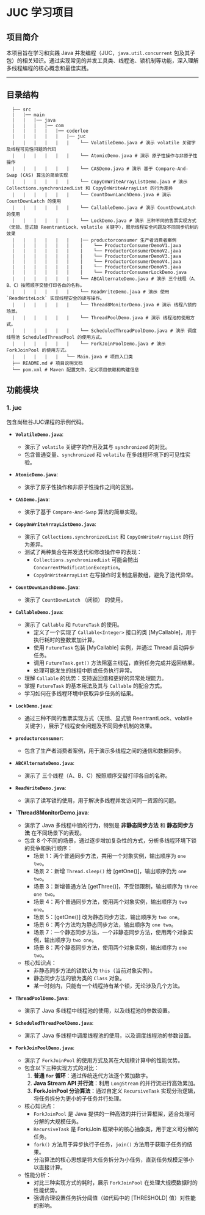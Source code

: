 # JUC 学习项目

## 项目简介
本项目旨在学习和实践 Java 并发编程（JUC，`java.util.concurrent` 包及其子包）的相关知识。通过实现常见的并发工具类、线程池、锁机制等功能，深入理解多线程编程的核心概念和最佳实践。

---

## 目录结构

```
  ├── src 
  |   |── main 
  |   |   |── java 
  |   |   |   |── com 
  |   |   |   |   |── coderlee 
  |   |   |   |   |   |── juc 
  |   |   |   |   |   |    └── VolatileDemo.java # 演示 volatile 关键字及线程可见性问题的代码 
  |   |   |   |   |   |    └── AtomicDemo.java # 演示 原子性操作与非原子性操作 
  |   |   |   |   |   |    └── CASDemo.java # 演示 基于 Compare-And-Swap (CAS) 算法的简单实现
  |   |   |   |   |   |    └── CopyOnWriteArrayListDemo.java # 演示 Collections.synchronizedList 和 CopyOnWriteArrayList 的行为差异
  |   |   |   |   |   |    └── CountDownLanchDemo.java # 演示 CountDownLatch 的使用
  |   |   |   |   |   |    └── CallableDemo.java # 演示 CountDownLatch 的使用
  |   |   |   |   |   |    └── LockDemo.java # 演示 三种不同的售票实现方式（无锁、显式锁 ReentrantLock、volatile 关键字），展示线程安全问题及不同同步机制的效果
  |   |   |   |   |   |    |── productorconsumer 生产者消费者案例
  |   |   |   |   |   |    |    └── ProductorConsumerDemoV1.java
  |   |   |   |   |   |    |    └── ProductorConsumerDemoV2.java
  |   |   |   |   |   |    |    └── ProductorConsumerDemoV3.java
  |   |   |   |   |   |    |    └── ProductorConsumerDemoV4.java
  |   |   |   |   |   |    |    └── ProductorConsumerDemoV5.java
  |   |   |   |   |   |    |    └── ProductorConsumerLockDemo.java
  |   |   |   |   |   |    └── ABCAlternateDemo.java # 演示 三个线程（A、B、C）按照顺序交替打印各自的名称。
  |   |   |   |   |   |    └── ReadWriteDemo.java # 演示 使用 `ReadWriteLock` 实现线程安全的读写操作。
  |   |   |   |   |   |    └── Thread8MonitorDemo.java # 演示 线程八锁的场景。
  |   |   |   |   |   |    └── ThreadPoolDemo.java # 演示 线程池的使用方式。
  |   |   |   |   |   |    └── ScheduledThreadPoolDemo.java # 演示 调度线程池 ScheduledThreadPool 的使用方式。
  |   |   |   |   |   |    └── ForkJoinPoolDemo.java # 演示 ForkJoinPool 的使用方式。
  |   |   |   |   |   └── Main.java # 项目入口类 
  ├── README.md # 项目说明文档 
  └── pom.xml # Maven 配置文件，定义项目依赖和构建信息
```

## 功能模块

### 1. juc
包含尚硅谷JUC课程的示例代码。
- **`VolatileDemo.java`**: 
  - 演示了 `volatile` 关键字的作用及其与 `synchronized` 的对比。
  - 包含普通变量、`synchronized` 和 `volatile` 在多线程环境下的可见性实验。

- **`AtomicDemo.java`**: 
  - 演示了原子性操作和非原子性操作之间的区别。

- **`CASDemo.java`**: 
  - 演示了基于 `Compare-And-Swap` 算法的简单实现。

- **`CopyOnWriteArrayListDemo.java`**: 
  - 演示了 `Collections.synchronizedList` 和 `CopyOnWriteArrayList` 的行为差异。
  - 测试了两种集合在并发迭代和修改操作中的表现：
    - `Collections.synchronizedList` 可能会抛出 `ConcurrentModificationException`。
    - `CopyOnWriteArrayList` 在写操作时复制底层数组，避免了迭代异常。

- **`CountDownLanchDemo.java`**: 
  - 演示了 `CountDownLatch` （闭锁） 的使用。

- **`CallableDemo.java`**: 
  - 演示了 `Callable` 和 `FutureTask` 的使用。
    - 定义了一个实现了 `Callable<Integer>` 接口的类 [MyCallable]，用于执行耗时的整数累加计算。
    - 使用 `FutureTask` 包装 [MyCallable] 实例，并通过 Thread 启动异步任务。
    - 调用 `FutureTask.get()` 方法阻塞主线程，直到任务完成并返回结果。
    - 处理可能发生的线程中断或任务执行异常。
  - 理解 `Callable` 的优势：支持返回值和更好的异常处理能力。
  - 掌握 `FutureTask` 的基本用法及其与 `Callable` 的配合方式。
  - 学习如何在多线程环境中获取异步任务的结果。

- **`LockDemo.java`**: 
  - 通过三种不同的售票实现方式（无锁、显式锁 ReentrantLock、volatile 关键字），展示了线程安全问题及不同同步机制的效果。

- **`productorconsumer`**:
  - 包含了生产者消费者案例，用于演示多线程之间的通信和数据同步。

- **`ABCAlternateDemo.java`**: 
  - 演示了 三个线程（A、B、C）按照顺序交替打印各自的名称。

- **`ReadWriteDemo.java`**:
  - 演示了读写锁的使用，用于解决多线程并发访问同一资源的问题。

- **`Thread8MonitorDemo.java**:
  - 演示了 Java 多线程中锁的行为，特别是 **非静态同步方法** 和 **静态同步方法** 在不同场景下的表现。
  - 包含 8 个不同的场景，通过逐步增加复杂性的方式，分析多线程环境下锁的竞争和执行顺序：
    - 场景 1：两个普通同步方法，共用一个对象实例，输出顺序为 `one two`。
    - 场景 2：新增 `Thread.sleep()` 给 [getOne()]，输出顺序仍为 `one two`。
    - 场景 3：新增普通方法 [getThree()]，不受锁限制，输出顺序为 `three one two`。
    - 场景 4：两个普通同步方法，使用两个对象实例，输出顺序为 `two one`。
    - 场景 5：[getOne()] 改为静态同步方法，输出顺序为 `two one`。
    - 场景 6：两个方法均为静态同步方法，输出顺序为 `one two`。
    - 场景 7：一个静态同步方法，一个非静态同步方法，使用两个对象实例，输出顺序为 `two one`。
    - 场景 8：两个静态同步方法，使用两个对象实例，输出顺序为 `one two`。
  - 核心知识点：
    - 非静态同步方法的锁默认为 `this`（当前对象实例）。
    - 静态同步方法的锁为类的 `Class` 对象。
    - 某一时刻内，只能有一个线程持有某个锁，无论涉及几个方法。
  
- **`ThreadPoolDemo.java`**:
  - 演示了 Java 多线程中线程池的使用，以及线程池的参数设置。

- **`ScheduledThreadPoolDemo.java`**:
  - 演示了 Java 多线程中调度线程池的使用，以及调度线程池的参数设置。

- **`ForkJoinPoolDemo.java`**:  
  - 演示了 `ForkJoinPool` 的使用方式及其在大规模计算中的性能优势。
  - 包含以下三种实现方式的对比：
    1. **普通 `for` 循环**：通过传统迭代方法逐个累加数字。
    2. **Java Stream API 并行流**：利用 `LongStream` 的并行流进行高效累加。
    3. **ForkJoinPool 分治算法**：通过自定义 `RecursiveTask` 实现分治逻辑，将任务拆分为更小的子任务并行处理。
  - 核心知识点：
    - `ForkJoinPool` 是 Java 提供的一种高效的并行计算框架，适合处理可分解的大规模任务。
    - `RecursiveTask` 是 Fork/Join 框架中的核心抽象类，用于定义可分解的任务。
    - `fork()` 方法用于异步执行子任务，`join()` 方法用于获取子任务的结果。
    - 分治算法的核心思想是将大任务拆分为小任务，直到任务规模足够小以直接计算。
  - 性能分析：
    - 对比三种实现方式的耗时，展示 `ForkJoinPool` 在处理大规模数据时的性能优势。
    - 强调合理设置任务拆分阈值（如代码中的 [THRESHOLD] 值）对性能的影响。



